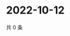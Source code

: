 # 2022-10-12

共 0 条

<!-- BEGIN WEIBO -->
<!-- 最后更新时间 Wed Oct 12 2022 14:32:18 GMT+0800 (China Standard Time) -->

<!-- END WEIBO -->
